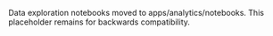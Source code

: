 Data exploration notebooks moved to apps/analytics/notebooks. This placeholder remains for backwards compatibility.
